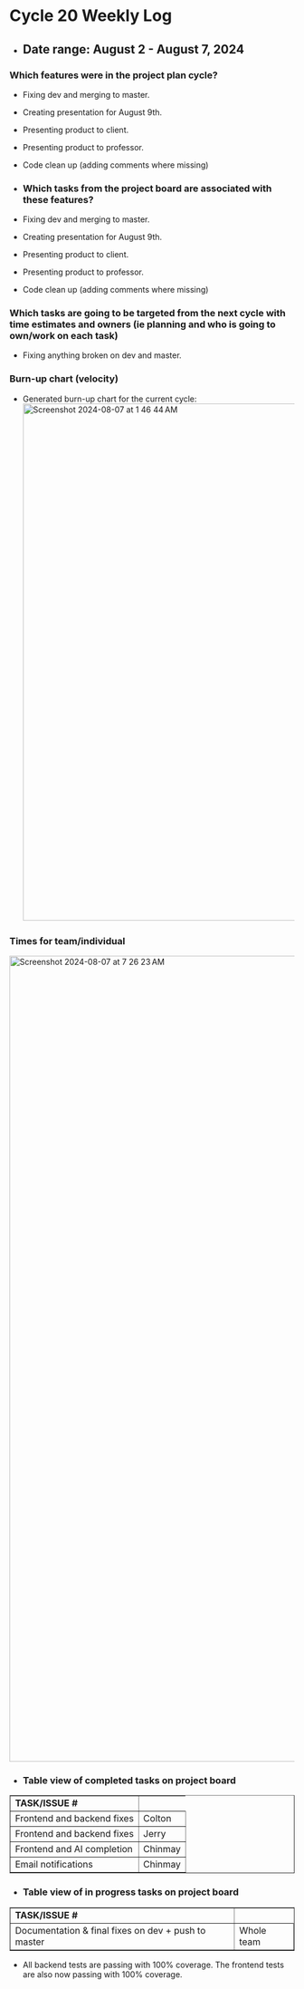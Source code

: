 # Cycle 20 Weekly Log

- ## Date range: August 2 - August 7, 2024

 ### Which features were in the project plan cycle?
- Fixing dev and merging to master.
- Creating presentation for August 9th.
- Presenting product to client.
- Presenting product to professor.
- Code clean up (adding comments where missing)

- ### Which tasks from the project board are associated with these features?
- Fixing dev and merging to master.
- Creating presentation for August 9th.
- Presenting product to client.
- Presenting product to professor.
- Code clean up (adding comments where missing)

### Which tasks are going to be targeted from the next cycle with time estimates and owners (ie planning and who is going to own/work on each task)
- Fixing anything broken on dev and master.

### Burn-up chart (velocity)

- Generated burn-up chart for the current cycle:
  <img width="913" alt="Screenshot 2024-08-07 at 1 46 44 AM" src="https://github.com/user-attachments/assets/8d7e7c15-02ca-4da0-86c8-e1c12a36de61">

### Times for team/individual

<img width="1423" alt="Screenshot 2024-08-07 at 7 26 23 AM" src="https://github.com/user-attachments/assets/8176dcb0-6dc9-4a83-901d-db51939254c1">


- ### Table view of completed tasks on project board

<table border="1">
    <tr>
        <td><strong>TASK/ISSUE #</strong>
        </td>
    </tr>
    <tr>
        <td> Frontend and backend fixes
        </td>
        <!-- Status -->
        <td> Colton
        </td>
    </tr>
    <tr>
        <td> Frontend and backend fixes
        </td>
        <!-- Status -->
        <td> Jerry
        </td>
    </tr>
    <tr>
        <td> Frontend and AI completion
        </td>
        <!-- Status -->
        <td> Chinmay
        </td>
    </tr>
    <tr>
        <td> Email notifications
        </td>
        <!-- Status -->
        <td> Chinmay
        </td>
    </tr>
</table>


- ### Table view of in progress tasks on project board
<table border="1">
<tr>
        <td><strong>TASK/ISSUE #</strong>
        </td>
    </tr>
        <td> Documentation & final fixes on dev + push to master
        </td>
        <!-- Status -->
        <td> Whole team
</table>

- All backend tests are passing with 100% coverage. The frontend tests are also now passing with 100% coverage.
